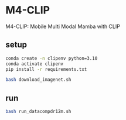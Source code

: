# M4-CLIP
M4-CLIP: Mobile Multi Modal Mamba with CLIP

## setup

```bash
conda create -n clipenv python=3.10
conda activate clipenv
pip install -r requirements.txt
```

```bash
bash download_imagenet.sh
```

## run
```bash
bash run_datacompdr12m.sh
```
